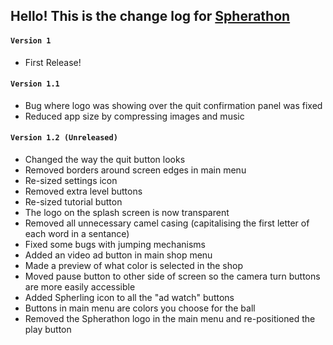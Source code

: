 ## Hello! This is the change log for [Spherathon](https://play.google.com/store/apps/details?id=com.ByteMillennium.Spherathon)

#### `Version 1`
* First Release!

#### `Version 1.1`
* Bug where logo was showing over the quit confirmation panel was fixed
* Reduced app size by compressing images and music

#### `Version 1.2 (Unreleased)`
* Changed the way the quit button looks
* Removed borders around screen edges in main menu
* Re-sized settings icon
* Removed extra level buttons
* Re-sized tutorial button
* The logo on the splash screen is now transparent
* Removed all unnecessary camel casing (capitalising the first letter of each word in a sentance)
* Fixed some bugs with jumping mechanisms
* Added an video ad button in main shop menu
* Made a preview of what color is selected in the shop
* Moved pause button to other side of screen so the camera turn buttons are more easily accessible
* Added Spherling icon to all the "ad watch" buttons
* Buttons in main menu are colors you choose for the ball
* Removed the Spherathon logo in the main menu and re-positioned the play button
